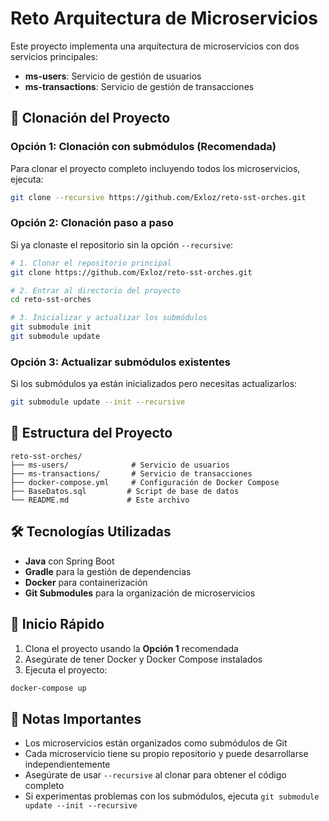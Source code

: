 # Reto Arquitectura de Microservicios

Este proyecto implementa una arquitectura de microservicios con dos servicios principales:
- **ms-users**: Servicio de gestión de usuarios
- **ms-transactions**: Servicio de gestión de transacciones

## 🚀 Clonación del Proyecto

### Opción 1: Clonación con submódulos (Recomendada)
Para clonar el proyecto completo incluyendo todos los microservicios, ejecuta:

```bash
git clone --recursive https://github.com/Exloz/reto-sst-orches.git
```

### Opción 2: Clonación paso a paso
Si ya clonaste el repositorio sin la opción `--recursive`:

```bash
# 1. Clonar el repositorio principal
git clone https://github.com/Exloz/reto-sst-orches.git

# 2. Entrar al directorio del proyecto
cd reto-sst-orches

# 3. Inicializar y actualizar los submódulos
git submodule init
git submodule update
```

### Opción 3: Actualizar submódulos existentes
Si los submódulos ya están inicializados pero necesitas actualizarlos:

```bash
git submodule update --init --recursive
```

## 📁 Estructura del Proyecto

```
reto-sst-orches/
├── ms-users/              # Servicio de usuarios
├── ms-transactions/       # Servicio de transacciones
├── docker-compose.yml     # Configuración de Docker Compose
├── BaseDatos.sql         # Script de base de datos
└── README.md             # Este archivo
```

## 🛠️ Tecnologías Utilizadas

- **Java** con Spring Boot
- **Gradle** para la gestión de dependencias
- **Docker** para containerización
- **Git Submodules** para la organización de microservicios

## 🚦 Inicio Rápido

1. Clona el proyecto usando la **Opción 1** recomendada
2. Asegúrate de tener Docker y Docker Compose instalados
3. Ejecuta el proyecto:

```bash
docker-compose up
```

## 📝 Notas Importantes

- Los microservicios están organizados como submódulos de Git
- Cada microservicio tiene su propio repositorio y puede desarrollarse independientemente
- Asegúrate de usar `--recursive` al clonar para obtener el código completo
- Si experimentas problemas con los submódulos, ejecuta `git submodule update --init --recursive`